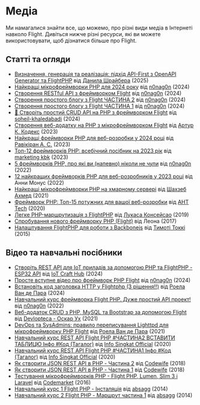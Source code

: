 # Медіа

Ми намагалися знайти все, що можемо, про різні види медіа в Інтернеті навколо Flight. Дивіться нижче різні ресурси, які ви можете використовувати, щоб дізнатися більше про Flight.

## Статті та огляди

- [Визначення, генерація та реалізація: підхід API-First з OpenAPI Generator та FlightPHP](https://dev.to/danielsc/define-generate-and-implement-an-api-first-approach-with-openapi-generator-and-flightphp-1fb3) від [Данила Шрайбера](https://github.com/daniel-sc) (2025)
- [Найкращі мікрофреймворки PHP для 2024 року](https://dev.to/n0nag0n/best-php-micro-frameworks-for-2024-19h6) від [n0nag0n](https://github.com/n0nag0n) (2024)
- [Створення RESTful API з фреймворком Flight](https://dev.to/n0nag0n/creating-a-restful-api-with-flight-framework-56lj) від [n0nag0n](https://github.com/n0nag0n) (2024)
- [Створення простого блогу з Flight ЧАСТИНА 2](https://dev.to/n0nag0n/building-a-simple-blog-with-flight-part-2-5acb) від [n0nag0n](https://github.com/n0nag0n) (2024)
- [Створення простого блогу з Flight ЧАСТИНА 1](https://dev.to/n0nag0n/building-a-simple-blog-with-flight-part-1-4ap8) від [n0nag0n](https://github.com/n0nag0n) (2024)
- [🚀 Створіть простий CRUD API на PHP з фреймворком Flight](https://dev.to/soheilkhaledabadi/build-a-simple-crud-api-in-php-with-the-flight-framework-5fnk) від [soheil-khaledabadi](https://dev.to/soheilkhaledabadi) (2024)
- [Створення веб-додатку на PHP з мікрофреймворком Flight](https://reintech.io/blog/building-php-web-application-flight-micro-framework) від [Артур К. Кодекс](https://reintech.io/blog/author/arthur-c-codex) (2023)
- [Найкращі фреймворки PHP для веб-розробки у 2024 році](https://www.simplilearn.com/tutorials/php-tutorial/php-framework) від [Равікіран А. С.](https://www.simplilearn.com/tutorials/php-tutorial/php-framework) (2023)
- [Топ-12 фреймворків PHP: всебічний посібник на 2023 рік](https://marketingkbk1.medium.com/top-12-php-frameworks-a-comprehensive-guide-for-2023-73746e49a1dd) від [marketing kbk](https://marketingkbk1.medium.com/) (2023)
- [5 фреймворків PHP, про які ви (напевно) ніколи не чули](https://dev.to/n0nag0n/5-php-frameworks-youve-probably-never-heard-of-3jc1) від [n0nag0n](https://github.com/n0nag0n) (2022)
- [12 найкращих фреймворків PHP для веб-розробників у 2023 році](https://raygun.com/blog/top-php-frameworks/) від Анни Монус (2022)
- [Найкращі мікрофреймворки PHP на хмарному сервері](https://www.cloudways.com/blog/php-micro-framework/) від [Шахзеб Ахмед](https://www.cloudways.com/blog/author/shahzebahmed/) (2021)
- [Фреймворк PHP: Топ-15 потужних для вашої веб-розробки](https://blog.arrowhitech.com/php-framework-top-15-powerful-ones-for-your-web-development-2020/) від [AHT Tech](https://blog.arrowhitech.com/author/aht-tech/) (2020)
- [Легке PHP-маршрутизація з FlightPHP](https://lucasrconceicao.medium.com/easy-php-routing-with-flightphp-344a86a1a449) від [Лукаса Консейсао](https://lucasrconceicao.medium.com/) (2019)
- [Спробування нового фреймворку PHP (Flight)](https://scaledimages.com/post/2017-09-20-trying-out-new-php-framework-flight/) від Леона (2017)
- [Налаштування FlightPHP для роботи з Backbonejs](https://timothytocci.com/category/flightphp/) від [Тимоті Токкі](https://timothytocci.com/author/timothytocci/) (2015)

## Відео та навчальні посібники

- [Створіть REST API для IoT приладів за допомогою PHP та FlightPHP - ESP32 API](https://www.youtube.com/watch?v=VpsuaIH0EiU) від [IoT Craft Hub](https://www.youtube.com/@IoTCraftHub) (2024)
- [Просте вступне відео про фреймворк PHP Flight](https://www.youtube.com/watch?v=VCztp1QLC2c) від [n0nag0n](https://www.youtube.com/@n0nag0n) (2024)
- [Встановіть код заголовка HTTP у Flightphp (3 рішення!!)](https://www.youtube.com/watch?v=g1i0iy3LqKo) від [Роела Ван де Пара](https://www.youtube.com/@RoelVandePaar) (2024)
- [Навчальний курс фреймворка Flight PHP. Дуже простий API проект!](https://www.youtube.com/watch?v=46WVlj1bXH0) від [n0nag0n](https://www.youtube.com/@n0nag0n) (2022)
- [Веб-додаток CRUD з PHP, MySQL та Bootstrap за допомогою Flight](https://www.youtube.com/watch?v=WC7gxan2kHU) від [Devlopteca - Оскар Ух](https://www.youtube.com/@Develoteca) (2021)
- [DevOps та SysAdmins: правило переписування Lighttpd для мікрофреймворку PHP Flight](https://www.youtube.com/watch?v=2_CVDbWKpJs) від [Роела Ван де Пара](https://www.youtube.com/@RoelVandePaar) (2021)
- [Навчальний курс REST API Flight PHP #ЧАСТИНА2 ВСТАВИТИ ТАБЛИЦЮ Інфо #Код (Тагалог)](https://www.youtube.com/watch?v=PpfCZc_j17w) від [Info Singkat Official](https://www.youtube.com/@InfoSingkat) (2020)
- [Навчальний курс REST API Flight PHP #ЧАСТИНА1 Інфо #Код (Тагалог)](https://www.youtube.com/watch?v=-f1a1wIAbJo) від [Info Singkat Official](https://www.youtube.com/@InfoSingkat) (2020)
- [Як створити JSON REST API в PHP - Частина 2](https://www.youtube.com/watch?v=QmNWvdJ0-Fw) від [Codewife](https://www.youtube.com/@Codewife) (2018)
- [Як створити JSON REST API в PHP - Частина 1](https://www.youtube.com/watch?v=eyzd3orrUMs) від [Codewife](https://www.youtube.com/@Codewife) (2018)
- [Тестування мікрофреймворків PHP - Flight PHP, Lumen, Slim 3 і Laravel](https://www.youtube.com/watch?v=QRL1W4ofsqE) від [Codemarket](https://www.youtube.com/@Codemarket) (2016)
- [Навчальний курс 1 Flight PHP - Інсталяція](https://www.youtube.com/watch?v=0sfsQfingB8) від [absagg](https://www.youtube.com/@absagg) (2014)
- [Навчальний курс 2 Flight PHP - Маршрут частина 1](https://www.youtube.com/watch?v=Rgmxy9w1MZI) від [absagg](https://www.youtube.com/@absagg) (2014)